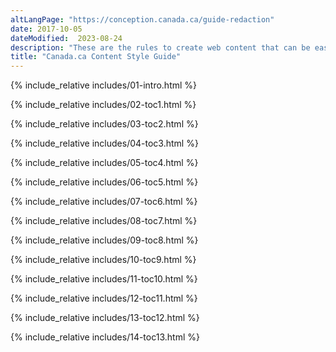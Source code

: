 ```yaml
---
altLangPage: "https://conception.canada.ca/guide-redaction"
date: 2017-10-05
dateModified:  2023-08-24
description: "These are the rules to create web content that can be easily found, understood and used."
title: "Canada.ca Content Style Guide"
---
```

<!-- Intro START id="intro" -->
{% include_relative includes/01-intro.html %} 
<!-- Intro of changes END --> 
<!-- Summary of changes START id="toc1" --> 
{% include_relative includes/02-toc1.html %} 
<!-- Summary of changes END --> 
<!-- Purpose START id="toc2" --> 
{% include_relative includes/03-toc2.html %} 
<!--Purpose END --> 
<!-- Use of the style guide START id="toc3" --> 
{% include_relative includes/04-toc3.html %} 
<!-- Use of the style guide END --> 
<!-- Related policies, standards and procedures START id="toc4" --> 
{% include_relative includes/05-toc4.html %} 
<!-- Related policies, standards and procedures of changes END --> 
<!-- 1.0 Writing principles for web content START id="toc5" --> 
{% include_relative includes/06-toc5.html %} 
<!-- 1.0 Writing principles for web content END --> 
<!-- 2.0 Plain language START id="toc6" --> 
{% include_relative includes/07-toc6.html %} 
<!-- 2.0 Plain language END --> 
<!-- 3.0 Tone START id="toc7" --> 
{% include_relative includes/08-toc7.html %} 
<!-- 3.0 Tone END --> 
<!-- 4.0 Style START id="toc8" --> 
{% include_relative includes/09-toc8.html %} 
<!-- 4.0 Style END --> 
<!-- 5.0 Content structure START id="toc9" --> 
{% include_relative includes/10-toc9.html %} 
<!-- 5.0 Content structure END --> 
<!-- 6.0 Images and videos START id="toc10" --> 
{% include_relative includes/11-toc10.html %} 
<!-- 6.0 Images and videos END --> 
<!-- 7.0 Links START id="toc11" --> 
{% include_relative includes/12-toc11.html %} 
<!-- 7.0 Links END --> 
<!-- Web content makeovers START id="toc12" --> 
{% include_relative includes/13-toc12.html %} 
<!-- Web content makeovers END --> 
<!-- Resources START id="toc13" --> 
{% include_relative includes/14-toc13.html %} 
<!-- Resources END -->
